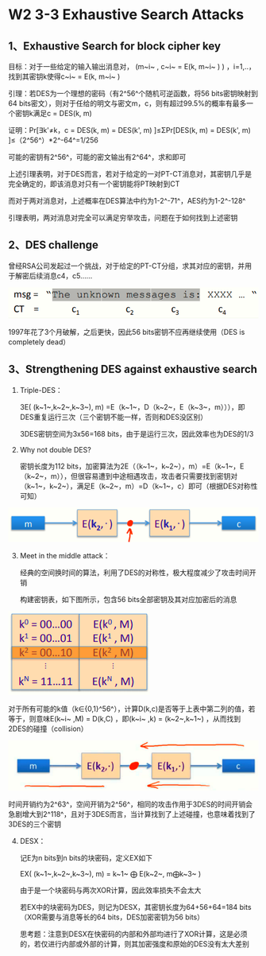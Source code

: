 # W2 3-3 Exhaustive Search Attacks

## 1、Exhaustive Search for block cipher key

目标：对于一些给定的输入输出消息对， (m~i~ , c~i~ = E(k, m~i~ ) ) ，i=1,..，找到其密钥k使得c~i~ = E(k, m~i~ )

引理：若DES为一个理想的密码（有2^56^个随机可逆函数，将56 bits密钥映射到64 bits密文），则对于任给的明文与密文m，c，则有超过99.5%的概率有最多一个密钥k满足c = DES(k, m) 

证明：Pr[∃k'≠k，c = DES(k, m) = DES(k', m) ]≤ΣPr[DES(k, m) = DES(k', m) ]≤（2^56^）*2^-64^=1/256

可能的密钥有2^56^，可能的密文输出有2^64^，求和即可

上述引理表明，对于DES而言，若对于给定的一对PT-CT消息对，其密钥几乎是完全确定的，即该消息对只有一个密钥能将PT映射到CT

而对于两对消息对，上述概率在DES算法中约为1-2^-71^，AES约为1-2^-128^

引理表明，两对消息对完全可以满足穷举攻击，问题在于如何找到上述密钥

## 2、DES challenge

曾经RSA公司发起过一个挑战，对于给定的PT-CT分组，求其对应的密钥，并用于解密后续消息c4，c5……

![image-20210612211556472](.././images/image-20210612211556472.png)

1997年花了3个月破解，之后更快，因此56 bits密钥不应再继续使用（DES is completely dead）

## 3、Strengthening DES against exhaustive search

1. Triple-DES：

   3E( (k~1~,k~2~,k~3~), m) =E（k~1~，D（k~2~，E（k~3~，m））），即DES重复运行三次（三个密钥不能一样，否则和DES没区别）

   3DES密钥空间为3x56=168 bits，由于是运行三次，因此效率也为DES的1/3

2. Why not double DES?

   密钥长度为112 bits，加密算法为2E（（k~1~，k~2~），m）=E（k~1~，E（k~2~，m）），但很容易遭到中途相遇攻击，攻击者只需要找到密钥对（k~1~，k~2~），满足E（k~2~，m）=D（k~1~，c）即可（根据DES对称性可知）

![image-20210612211605827](.././images/image-20210612211605827.png)

3. Meet in the middle attack：

   经典的空间换时间的算法，利用了DES的对称性，极大程度减少了攻击时间开销

   构建密钥表，如下图所示，包含56 bits全部密钥及其对应加密后的消息

![image-20210612211636522](.././images/image-20210612211636522.png)

​		对于所有可能的k值（k∈{0,1}^56^），计算D(k,c)是否等于上表中第二列的值，若等于，则意味E(k~i~ ,M) = D(k,C) ，即(k~i~ ,k) = (k~2~,k~1~) ，从而找到2DES的碰撞（collision）

![image-20210612211645207](.././images/image-20210612211645207.png)

​		时间开销约为2^63^，空间开销为2^56^，相同的攻击作用于3DES的时间开销会急剧增大到2^118^，且对于3DES而言，当计算找到了上述碰撞，也意味着找到了3DES的三个密钥

4. DESX：

   记E为n bits到n bits的块密码，定义EX如下

   EX( (k~1~,k~2~,k~3~), m) = k~1~ ⨁ E(k~2~, m⨁k~3~ ) 

   由于是一个块密码与两次XOR计算，因此效率损失不会太大

   若EX中的块密码为DES，则记为DESX，其密钥长度为64+56+64=184 bits（XOR需要与消息等长的64 bits，DES加密密钥为56 bits）

   思考题：注意到DESX在快密码的内部和外部均进行了XOR计算，这是必须的，若仅进行内部或外部的计算，则其加密强度和原始的DES没有太大差别
